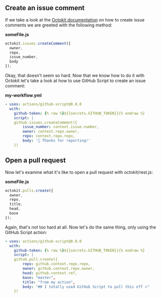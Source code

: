 ## Create an issue comment

If we take a look at the [Octokit documentation](https://octokit.github.io/rest.js/v17#issues-create-comment) on how to create issue comments we are greeted with the following method:

**someFile.js**

```javascript
octokit.issues.createComment({
  owner,
  repo,
  issue_number,
  body
});
```

Okay, that doesn't seem so hard. Now that we know how to do it with Octokit let's take a look at how to use GitHub Script to create an issue comment:

**my-workflow.yml**

```yaml
- uses: actions/github-script@0.8.0
  with:
    github-token: {% raw %}${{secrets.GITHUB_TOKEN}}{% endraw %}
    script: |
    github.issues.createComment({
        issue_number: context.issue.number,
        owner: context.repo.owner,
        repo: context.repo.repo,
        body: '👋 Thanks for reporting!'
    })
```

## Open a pull request

Now let's examine what it's like to open a pull request with octokit/rest.js:

**someFile.js**

```javascript
octokit.pulls.create({
  owner,
  repo,
  title,
  head,
  base
});
```

Again, that's not too hard at all. Now let's do the same thing, only using the GitHub Script action:

```yml
- uses: actions/github-script@0.8.0
  with:
    github-token: {% raw %}${{secrets.GITHUB_TOKEN}}{% endraw %}
    script: |
    github.pull.create({
        repo: github.context.repo.repo,
        owner: github.context.repo.owner,
        head: github.context.ref,
        base: "master",
        title: "from my action",
        body: "## I totally used GitHub Script to pull this off 🔥"
    })
```
